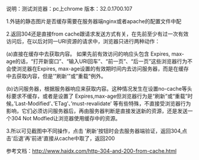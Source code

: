说明：测试浏览器：pc上chrome  版本：32.0.1700.107


1.外链的静态图片是否缓存需要在服务器端nginx或者apache的配置文件中配

2.返回304还是直接from cache跟请求发送方式有关，在先前至少有过一次有效访问后，在以后对同一URI资源的请求中，浏览器只进行两种动作：

(a)直接在缓存中去获取内容。
如果先前有效访问的响应头包含 Expires, max-age的话，“打开新窗口”、“输入URI回车”、“前一页”、“后一页”这些浏览器行为不会使浏览器在Expires, max-age设置的有效期时间内去访问服务器，而是在缓存中去获取内容，但是’”刷新’”或”重载”例外。

(b)访问服务器，根据服务器响应来获取内容。这种情况发生在设置no-cache等头标要求不缓存，或者是设置了 Expires,max-age但浏览器行为是“刷新”或“重载”时候。’Last-Modified’、’ETag’、’must-revalidate’ 等有些特殊，不直接受浏览器行为影响，它们必须访问服务器后，再由服务器判断是直接发送新的资源，还是发送一个304 Not Modfied让浏览器使用缓存中的资源。

3.所以可见截图中不同操作，点击 '刷新'按钮时会去服务器端验证，返回304,点击'后退'再'前进'直接从cache中取了，返回200

参考文档：http://www.haidx.com/http-304-and-200-from-cache.html
